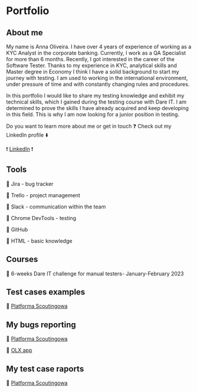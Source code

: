 # **Portfolio**
## **About me**
My name is Anna Oliveira. I have over 4 years of experience of working as a KYC Analyst in the corporate banking. Currently, I work as a QA Specialist for more than 6 months. Recently, I got interested in the career of the Software Tester. Thanks to my experience in KYC, analytical skills and Master degree in Economy I think I have a solid background to start my journey with testing. I am used to working in the international environment, under pressure of time and with constantly changing rules and procedures.

In this portfolio I would like to share my testing knowledge and exhibit my technical skills, which I gained during the testing course with Dare IT. I am determined to prove the skills I have already acquired and keep developing in this field. This is why I am now looking for a junior position in testing.

Do you want to learn more about me or get in touch :question: Check out my LinkedIn profile :arrow_down:

:exclamation: [LinkedIn](https://www.linkedin.com/in/anna-oliveira-665312102/) :exclamation:

## **Tools**
:large_blue_diamond: Jira - bug tracker

:large_blue_diamond: Trello - project management

:large_blue_diamond: Slack - communication within the team

:large_blue_diamond: Chrome DevTools - testing

:large_blue_diamond: GitHub

:large_blue_diamond: HTML - basic knowledge

## **Courses**
:large_blue_diamond: 6-weeks Dare IT challenge for manual testers- January-February 2023

## **Test cases examples**
:large_blue_diamond: [Platforma Scoutingowa](https://docs.google.com/spreadsheets/d/1c8rf0i5nKH54h1kjnUt9ije0AIYEWUfWXuAGjU4WrK0/edit?usp=share_link)

## **My bugs reporting**
:large_blue_diamond: [Platforma Scoutingowa](https://docs.google.com/spreadsheets/d/1v2JlFgRZ2DXRsIvM8OhzJD9L08Zkp_L5tyLj00l7_GI/edit?usp=share_link)

:large_blue_diamond: [OLX app](https://docs.google.com/spreadsheets/d/1rEfvQtyQG8CO99SwYetzjPegZIBCsdyLLrtfu9OT8fc/edit?usp=share_link)

## **My test case raports**
:large_blue_diamond: [Platforma Scoutingowa](https://docs.google.com/document/d/1_mSgTB-UuMUhViiBT-GMvgbn2fkMf6leX1a0Qy9d9Uo/edit?usp=share_link)

